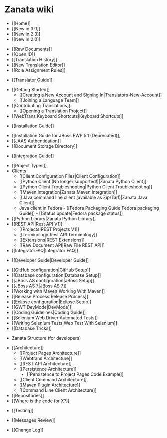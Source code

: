 # Zanata wiki

- [[Home]]
- [[New in 3.0]]
- [[New in 2.3]]
- [[New in 2.0]]
 * [[Raw Documents]]
 * [[Open ID]]
 * [[Translation History]]
 * [[New Translation Editor]]
 * [[Role Assignment Rules]]
- [[Translator Guide]]
 * [[Getting Started]]
     - [[Creating a New Account and Signing In|Translators-New-Account]]
     - [[Joining a Language Team]]
 * [[Contributing Translations]]
     - [[Opening a Translation Project]]
 * [[WebTrans Keyboard Shortcuts|Keyboard Shortcuts]]
- [[Installation Guide]]
 * [[Installation Guide for JBoss EWP 5.1 (Deprecated)]]
 * [[JAAS Authentication]]
 * [[Document Storage Directory]]
- [[Integration Guide]]
 * [[Project Types]]
 * Clients
     - [[Client Configuration Files|Client Configuration]]
     - [[Python Client (No longer supported!)|Zanata Python Client]]
     - [[Python Client Troubleshooting|Python Client Troubleshooting]]
     - [[Maven Integration|Zanata Maven Integration]]
     - [[Java command line client (available as Zip/Tar!)|Zanata Java Client]]
     - Java client in Fedora
           - [[Fedora Packaging Guide|Fedora packaging Guide]]
           - [[Status update|Fedora package status]]
 * [[Python Library|Zanata Python Library]]
 * [[REST API|Rest API V1]]
     - [[Projects|REST Projects V1]]
     - [[Terminology|Rest API Terminology]]
     - [[Extensions|REST Extensions]]
     - [[Raw Document API|Raw File REST API]]
 * [[IntegratorFAQ|Integrator FAQ]]
- [[Developer Guide|Developer Guide]]
 * [[GitHub configuration|GitHub Setup]]
 * [[Database configuration|Database Setup]]
 * [[JBoss AS configuration|JBoss Setup]]
 * [[JBoss AS 7|JBoss AS 7]]
 * [[Working with Maven|Working With Maven]]
 * [[Release Process|Release Process]]
 * [[Eclipse configuration|Eclipse Setup]]
 * [[GWT DevMode|DevMode]]
 * [[Coding Guidelines|Coding Guide]]
 * [[Selenium Web Driver Automated Tests]]
 * [[Writing Selenium Tests|Web Test With Selenium]]
 * [[Database Tricks]]
- Zanata Structure (for developers)
 * [[Architecture]]
     - [[Project Pages Architecture]]
     - [[Webtrans Architecture]]
     - [[REST API Architecture]]
     - [[Persistence Architecture]]
         * [[Persistence to Project Pages Code Example]]
     - [[Client Command Architecture]]
     - [[Maven Plugin Architecture]]
     - [[Command Line Client Architecture]]
 * [[Repositories]]
 * [[Where is the code for X?]]
- [[Testing]]
 * [[Messages Review]]
- [[Change Log]]